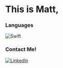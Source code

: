 # This is Matt,

### Languages
![Swift](https://img.shields.io/badge/-Swift-000?&logo=Swift)

### Contact Me!
<p><a href="https://www.linkedin.com/in/mattsaedi" target="_blank"><img alt="LinkedIn" src="https://img.shields.io/badge/linkedin-%230077B5.svg?&style=for-the-badge&logo=linkedin&logoColor=white" /></a>

[linkedin]: https://www.linkedin.com/in/mattsaedi/
